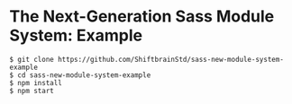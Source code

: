 # The Next-Generation Sass Module System: Example

```
$ git clone https://github.com/ShiftbrainStd/sass-new-module-system-example
$ cd sass-new-module-system-example
$ npm install
$ npm start
```
